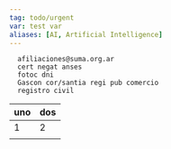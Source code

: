 ```yaml
---
tag: todo/urgent
var: test var
aliases: [AI, Artificial Intelligence]
---
```


	
      afiliaciones@suma.org.ar
      cert negat anses
      fotoc dni
      Gascon cor/santia regi pub comercio
      registro civil

| uno | dos |
| --- | --- |
| 1   | 2   |
|     |     |
